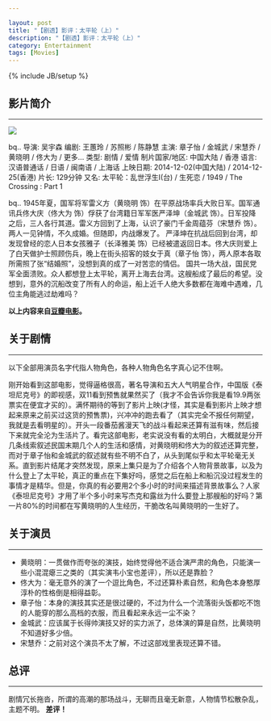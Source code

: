 ```yaml
---

layout: post
title: "【剧透】影评：太平轮（上）"
description: "【剧透】影评：太平轮（上）"
category: Entertainment
tags: [Movies]
---
```

{% include JB/setup %}

影片简介
--------

------------------------------------------------------------------------

![](http://img5.douban.com/view/photo/photo/public/p2212403208.jpg)

bq..
导演: 吴宇森
编剧: 王蕙玲 / 苏照彬 / 陈静慧
主演: 章子怡 / 金城武 / 宋慧乔 / 黄晓明 / 佟大为 / 更多...
类型: 剧情 / 爱情
制片国家/地区: 中国大陆 / 香港
语言: 汉语普通话 / 日语 / 闽南语 / 上海话
上映日期: 2014-12-02(中国大陆) / 2014-12-25(香港)
片长: 129分钟
又名: 太平轮：乱世浮生I(台) / 生死恋 / 1949 / The Crossing : Part 1

bq..
1945年夏，国军将军雷义方（黄晓明 饰）在平原战场率兵大败日军。国军通讯兵佟大庆（佟大为 饰）俘获了台湾籍日军军医严泽坤（金城武 饰）。日军投降之后，三人各行其道。雷义方回到了上海，认识了豪门千金周蕴芬（宋慧乔 饰）。两人一见钟情，不久成婚。但随即，内战爆发了。
严泽坤在抗战后回到台湾，却发现曾经的恋人日本女孩雅子（长泽雅美 饰）已经被遣返回日本。佟大庆则爱上了白天做护士照顾伤兵，晚上在街头招客的妓女于真（章子怡 饰），两人原本各取所需照了张“结婚照”，没想到真的成了一对苦恋的情侣。
国共一场大战，国民党军全面溃败。众人都想登上太平轮，离开上海去台湾。这艘船成了最后的希望。没想到，意外的沉船改变了所有人的命运，船上近千人绝大多数都在海难中遇难，几位主角能逃过劫难吗？

**以上内容来自[豆瓣电影](http://movie.douban.com/subject/3078390/)。**

关于剧情
--------

------------------------------------------------------------------------

以下全部用演员名字代指人物角色，各种人物角色名字真心记不住啊。

刚开始看到这部电影，觉得逼格很高，著名导演和五大人气明星合作，中国版《泰坦尼克号》的即视感，双11看到预售就果然买了（我才不会告诉你我是看19.9两张票实在便宜才买的）。满怀期待的等到了影片上映(才怪，其实是看到影片上映才想起来原来之前买过这货的预售票)，兴冲冲的跑去看了（其实完全不报任何期望，我就是去看明星的）。开头一段番茄酱漫天飞的战斗看起来还算有滋有味，然后接下来就完全沦为生活片了。看完这部电影，老实说没有看的太明白，大概就是分开几条线索叙述民国末期几个人的生活和感情，对黄晓明和佟大为的叙述还算完整，而对于章子怡和金城武的叙述就有些不明不白了，从头到尾似乎和太平轮毫无关系。直到影片结尾才突然发现，原来上集只是为了介绍各个人物背景故事，以及为什么登上了太平轮，真正的重点在下集好吗，感觉之后在船上和船沉没过程发生的事情才是精华。但是，你真的有必要用2个多小时的时间来描述背景故事么？人家《泰坦尼克号》才用了半个多小时来写杰克和露丝为什么要登上那艘船的好吗？第一片80%的时间都在写黄晓明的人生经历，干脆改名叫黄晓明的一生好了。

关于演员
--------

------------------------------------------------------------------------

-   黄晓明：一贯做作而夸张的演技，始终觉得他不适合演严肃的角色，只能演一些小混混瘪三之类的（其实演韦小宝也差评），所以还是靠脸？
-   佟大为：毫无意外的演了一个逗比角色，不过还算朴素自然，和角色本身憨厚淳朴的性格倒是相得益彰。
-   章子怡：本身的演技其实还是很过硬的，不过为什么一个流落街头饭都吃不饱的人能穿的那么高档的衣服，而且看起来永远一尘不染？
-   金城武：应该属于长得帅演技又好的实力派了，总体演的算是自然，比黄晓明不知道好多少倍。
-   宋慧乔：之前对这个演员不太了解，不过这部戏里表现还算不错。

总评
----

------------------------------------------------------------------------

剧情冗长拖沓，所谓的高潮的那场战斗，无聊而且毫无新意，人物情节松散杂乱，主题不明。 **差评！**
